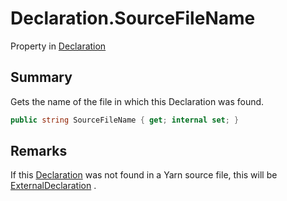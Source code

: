 # Declaration.SourceFileName

Property in [Declaration](api/csharp/yarn.compiler.declaration.md)

## Summary


Gets the name of the file in which this Declaration was found.


```csharp
public string SourceFileName { get; internal set; }
```

## Remarks


If this  <a href="yarn.compiler.declaration.md">Declaration</a>  was not found in a Yarn
source file, this will be  <a href="yarn.compiler.declaration.externaldeclaration.md">ExternalDeclaration</a> .


